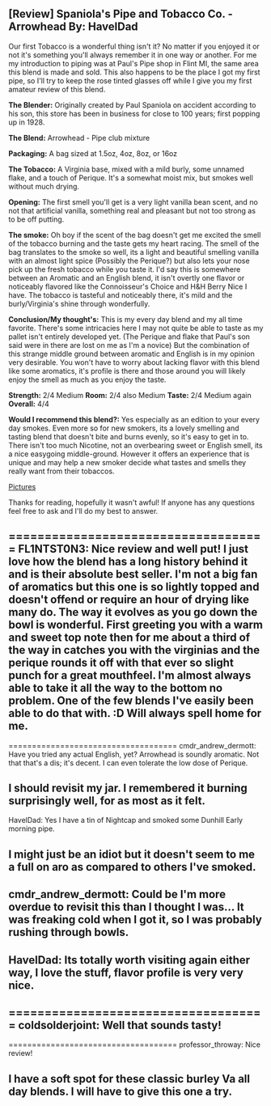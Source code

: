 [Review] Spaniola's Pipe and Tobacco Co. - Arrowhead
By: HavelDad
---
Our first Tobacco is a wonderful thing isn't it? No matter if you enjoyed it or not it's something you'll always remember it in one way or another. For me my introduction to piping was at Paul's Pipe shop in Flint MI, the same area this blend is made and sold. This also happens to be the place I got my first pipe, so I'll try to keep the rose tinted glasses off while I give you my first amateur review of this blend. 

**The Blender:** Originally created by Paul Spaniola on accident according to his son, this store has been in business for close to 100 years; first popping up in 1928.


**The Blend:** Arrowhead - Pipe club mixture


**Packaging:** A bag sized at 1.5oz, 4oz, 8oz, or 16oz


**The Tobacco:** A Virginia base, mixed with a mild burly, some unnamed flake, and a touch of Perique. It's a somewhat moist mix, but smokes well without much drying.


**Opening:** The first smell you'll get is a very light vanilla bean scent, and no not that artificial vanilla, something real and pleasant but not too strong as to be off putting. 

**The smoke:** Oh boy if the scent of the bag doesn't get me excited the smell of the tobacco burning and the taste gets my heart racing. The smell of the bag translates to the smoke so well, its a light and beautiful smelling vanilla with an almost light spice (Possibly the Perique?) but also lets your nose pick up the fresh tobacco while you taste it. I'd say this is somewhere between an Aromatic and an English blend, it isn't overtly one flavor or noticeably flavored like the Connoisseur's Choice and H&H Berry Nice I have. The tobacco is tasteful and noticeably there, it's mild and the burly/Virginia's shine through wonderfully. 


**Conclusion/My thought's:** This is my every day blend and my all time favorite. There's some intricacies here I may not quite be able to taste as my pallet isn't entirely developed yet. (The Perique and flake that Paul's son said were in there are lost on me as I'm a novice) But the combination of this strange middle ground between aromatic and English is in my opinion very desirable. You won't have to worry about lacking flavor with this blend like some aromatics, it's profile is there and those around you will likely enjoy the smell as much as you enjoy the taste. 

**Strength:** 2/4 Medium **Room:** 2/4 also Medium **Taste:** 2/4 Medium again **Overall:** 4/4

**Would I recommend this blend?:** Yes especially as an edition to your every day smokes. Even more so for new smokers, its a lovely smelling and tasting blend that doesn't bite and burns evenly, so it's easy to get in to. There isn't too much Nicotine, not an overbearing sweet or English smell, its a nice easygoing middle-ground. However it offers an experience that is unique and may help a new smoker decide what tastes and smells they really want from their tobaccos. 

[Pictures](https://imgur.com/a/jq5Wv)

Thanks for reading, hopefully it wasn't awful! 
If anyone has any questions feel free to ask and I'll do my best to answer. 

====================================
FL1NTST0N3: Nice review and well put! I just love how the blend has a long history behind it and is their absolute best seller. I'm not a big fan of aromatics but this one is so lightly topped and doesn't offend or require an hour of drying like many do. The way it evolves as you go down the bowl is wonderful. First greeting you with a warm and sweet top note then for me about a third of the way in catches you with the virginias and the perique rounds it off with that ever so slight punch for a great mouthfeel. I'm almost always able to take it all the way to the bottom no problem. One of the few blends I've easily been able to do that with. :D Will always spell home for me.
--
====================================
cmdr_andrew_dermott: Have you tried any actual English, yet? Arrowhead is soundly aromatic. Not that that's a dis; it's decent. I can even tolerate the low dose of Perique. 

I should revisit my jar. I remembered it burning surprisingly well, for as most as it felt.
--
HavelDad: Yes I have a tin of Nightcap and smoked some Dunhill Early morning pipe.

I might just be an idiot but it doesn't seem to me a full on aro as compared to others I've smoked. 
--
cmdr_andrew_dermott: Could be I'm more overdue to revisit this than I thought I was... It was freaking cold when I got it, so I was probably rushing through bowls. 
--
HavelDad: Its totally worth visiting again either way, I love the stuff, flavor profile is very very nice. 
--
====================================
coldsolderjoint: Well that sounds tasty! 
--
====================================
professor_throway: Nice review!  

I have a soft spot for these classic burley Va all day blends. I will have to give this one a try.
--
